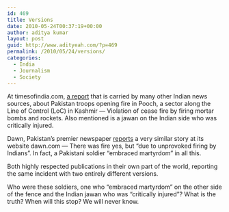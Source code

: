 ```yaml
---
id: 469
title: Versions
date: 2010-05-24T00:37:19+00:00
author: aditya kumar
layout: post
guid: http://www.adityeah.com/?p=469
permalink: /2010/05/24/versions/
categories:
  - India
  - Journalism
  - Society
---
```

At timesofindia.com, [a report](http://timesofindia.indiatimes.com/India/Pak-troops-fire-at-Indian-positions-in-JK/articleshow/5964769.cms) that is carried by many other Indian news sources, about Pakistan troops opening fire in Pooch, a sector along the Line of Control (LoC) in Kashmir &#8212; Violation of cease fire by firing mortar bombs and rockets. Also mentioned is a jawan on the Indian side who was critically injured. 

Dawn, Pakistan&#8217;s premier newspaper [reports](http://www.dawn.com/wps/wcm/connect/dawn-content-library/dawn/news/pakistan/22-pakistan-soldier-killed-in-kashmir-border-firing-military-aj-03) a very similar story at its website dawn.com &#8212; There was fire yes, but &#8220;due to unprovoked firing by Indians&#8221;. In fact, a Pakistani soldier &#8220;embraced martyrdom&#8221; in all this. 

Both highly respected publications in their own part of the world, reporting the same incident with two entirely different versions. 

Who were these soldiers, one who &#8220;embraced martyrdom&#8221; on the other side of the fence and the Indian jawan who was &#8220;critically injured&#8221;? What is the truth? When will this stop? We will never know.